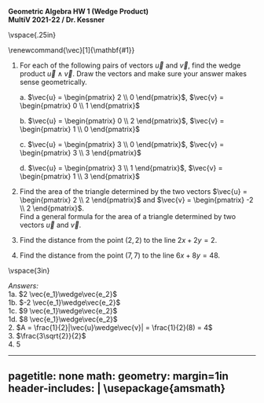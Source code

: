 __Geometric Algebra HW 1 (Wedge Product)__   
__MultiV 2021-22 / Dr. Kessner__    

\vspace{.25in}

\renewcommand{\vec}[1]{\mathbf{#1}}


1. For each of the following pairs of vectors $\vec{u}$ and $\vec{v}$, find the
wedge product $\vec{u} \wedge \vec{v}$.  Draw the vectors and make sure your
answer makes sense geometrically.

    a. $\vec{u} = \begin{pmatrix} 2 \\ 0 \end{pmatrix}$,
        $\vec{v} = \begin{pmatrix} 0 \\ 1 \end{pmatrix}$

    b. $\vec{u} = \begin{pmatrix} 0 \\ 2 \end{pmatrix}$,
        $\vec{v} = \begin{pmatrix} 1 \\ 0 \end{pmatrix}$

    c. $\vec{u} = \begin{pmatrix} 3 \\ 0 \end{pmatrix}$,
        $\vec{v} = \begin{pmatrix} 3 \\ 3 \end{pmatrix}$

    d. $\vec{u} = \begin{pmatrix} 3 \\ 1 \end{pmatrix}$,
        $\vec{v} = \begin{pmatrix} 1 \\ 3 \end{pmatrix}$


2. Find the area of the triangle determined by the two vectors 
   $\vec{u} = \begin{pmatrix} 2 \\ 2 \end{pmatrix}$ and
   $\vec{v} = \begin{pmatrix} -2 \\ 2 \end{pmatrix}$.  
   Find a general formula for the area of a triangle determined by two vectors
   $\vec{u}$ and $\vec{v}$.


3. Find the distance from the point $(2,2)$ to the line $2x+2y=2$.

4. Find the distance from the point $(7,7)$ to the line $6x + 8y = 48$.

\vspace{3in}

_Answers:_   
1a. $2 \vec{e_1}\wedge\vec{e_2}$  
1b. $-2 \vec{e_1}\wedge\vec{e_2}$  
1c. $9 \vec{e_1}\wedge\vec{e_2}$  
1d. $8 \vec{e_1}\wedge\vec{e_2}$   
2. $A = \frac{1}{2}|\vec{u}\wedge\vec{v}| = \frac{1}{2}(8) = 4$  
3. $\frac{3\sqrt{2}}{2}$  
4. $5$  

---
pagetitle: none
math: <script src="https://cdnjs.cloudflare.com/ajax/libs/mathjax/2.7.1/MathJax.js?config=TeX-AMS_CHTML-full" type="text/javascript"></script>
geometry: margin=1in
header-includes: |
    \usepackage{amsmath}
---



